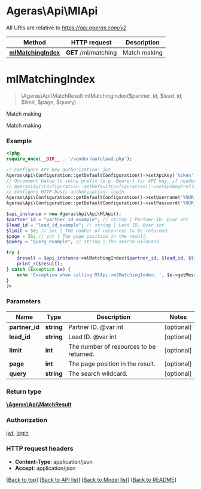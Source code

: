 # Ageras\Api\MlApi

All URIs are relative to *https://api.ageras.com/v2*

Method | HTTP request | Description
------------- | ------------- | -------------
[**mlMatchingIndex**](MlApi.md#mlMatchingIndex) | **GET** /ml/matching | Match making


# **mlMatchingIndex**
> \Ageras\Api\MatchResult mlMatchingIndex($partner_id, $lead_id, $limit, $page, $query)

Match making

Match making

### Example
```php
<?php
require_once(__DIR__ . '/vendor/autoload.php');

// Configure API key authorization: jwt
Ageras\Api\Configuration::getDefaultConfiguration()->setApiKey('token', 'YOUR_API_KEY');
// Uncomment below to setup prefix (e.g. Bearer) for API key, if needed
// Ageras\Api\Configuration::getDefaultConfiguration()->setApiKeyPrefix('token', 'Bearer');
// Configure HTTP basic authorization: login
Ageras\Api\Configuration::getDefaultConfiguration()->setUsername('YOUR_USERNAME');
Ageras\Api\Configuration::getDefaultConfiguration()->setPassword('YOUR_PASSWORD');

$api_instance = new Ageras\Api\Api\MlApi();
$partner_id = "partner_id_example"; // string | Partner ID. @var int
$lead_id = "lead_id_example"; // string | Lead ID. @var int
$limit = 56; // int | The number of resources to be returned.
$page = 56; // int | The page position in the result.
$query = "query_example"; // string | The search wildcard.

try {
    $result = $api_instance->mlMatchingIndex($partner_id, $lead_id, $limit, $page, $query);
    print_r($result);
} catch (Exception $e) {
    echo 'Exception when calling MlApi->mlMatchingIndex: ', $e->getMessage(), PHP_EOL;
}
?>
```

### Parameters

Name | Type | Description  | Notes
------------- | ------------- | ------------- | -------------
 **partner_id** | **string**| Partner ID. @var int | [optional]
 **lead_id** | **string**| Lead ID. @var int | [optional]
 **limit** | **int**| The number of resources to be returned. | [optional]
 **page** | **int**| The page position in the result. | [optional]
 **query** | **string**| The search wildcard. | [optional]

### Return type

[**\Ageras\Api\MatchResult**](../Model/MatchResult.md)

### Authorization

[jwt](../../README.md#jwt), [login](../../README.md#login)

### HTTP request headers

 - **Content-Type**: application/json
 - **Accept**: application/json

[[Back to top]](#) [[Back to API list]](../../README.md#documentation-for-api-endpoints) [[Back to Model list]](../../README.md#documentation-for-models) [[Back to README]](../../README.md)

